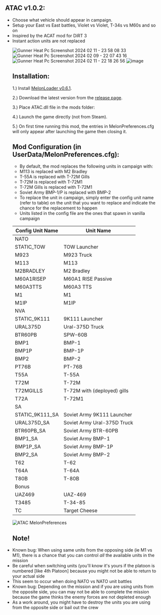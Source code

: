 ## ATAC v1.0.2:
<p>
	<ul>
	<li>Choose what vehicle should appear in campaign.</li>
	<li>Setup your East vs East battles, Violet vs Violet, T-34s vs M60s and so on</li>
	<li>Inspired by the ACAT mod for DiRT 3</i>
	<li>Instant action units are not replaced</li>
</p>

![Gunner Heat Pc Screenshot 2024 02 11 - 23 58 08 33](https://github.com/Cyances/Any-Tank-Any-Campaign/assets/154455050/8eb386a3-0a09-4f7f-a6e3-5ba45f1f829b)
![Gunner Heat Pc Screenshot 2024 02 09 - 22 07 43 16](https://github.com/Cyances/Any-Tank-Any-Campaign/assets/154455050/2d6fb03b-cb73-4bb5-9dc6-da36ef40f38d)
![Gunner Heat Pc Screenshot 2024 02 11 - 22 18 26 56](https://github.com/Cyances/Any-Tank-Any-Campaign/assets/154455050/31e252af-d3d3-4dd2-9c13-a68a18957ac6)
![image](https://github.com/Cyances/Any-Tank-Any-Campaign/assets/154455050/ef0f0674-3e27-4599-97ca-0be655e5327f)
		
## Installation:
1.) Install [MelonLoader v0.6.1](https://github.com/LavaGang/MelonLoader/).

2.) Download the latest version from the [release page](https://github.com/Cyances/Any-Tank-Any-Campaign/releases).

3.) Place ATAC.dll file in the mods folder:

4.) Launch the game directly (not from Steam).
   
5.) On first time running this mod, the entries in MelonPreferences.cfg will only appear after launching the game then closing it.

## Mod Configuration (in UserData/MelonPreferences.cfg):
<p>
	<ul> 
		<li>By default, the mod replaces the following units in campaign with:</li>
		<li>M113 is replaced with M2 Bradley</li>
		<li>T-55A is replaced with T-72M Gills</li>
		<li>T-72M is replaced with T-72M1</li>
		<li>T-72M Gills is replaced with T-72M1</li>
		<li>Soviet Army BMP-1/P is replaced with BMP-2</li>
		<li>To replace the unit in campaign, simply enter the config unit name (refer to table) on the unit that you want to replace and indicate the chance for the replacement to happen</li>
		<li>Units listed in the config file are the ones that spawn in vanilla campaign</li>
	</ul>
</p>

| Config Unit Name  | Unit Name |
| ------------- | ------------- |
| NATO |  | 
| STATIC_TOW | TOW Launcher | 
| M923 | M923 Truck | 
| M113 | M113 | 
| M2BRADLEY | M2 Bradley | 
| M60A1RISEP | M60A1 RISE Passive | 
| M60A3TTS | M60A3 TTS | 
| M1 | M1 | 
| M1IP | M1IP | 
| NVA |  | 
| STATIC_9K111 | 9K111 Launcher | 
| URAL375D | Ural-375D Truck | 
| BTR60PB | SPW-60B | 
| BMP1 | BMP-1 | 
| BMP1P | BMP-1P | 
| BMP2 | BMP-2 | 
| PT76B | PT-76B | 
| T55A | T-55A | 
| T72M | T-72M | 
| T72MGILLS | T-72M with (deployed) gills | 
| T72A | T-72M1 | 
| SA |  | 
| STATIC_9K111_SA | Soviet Army 9K111 Launcher | 
| URAL375D_SA | Soviet Army Ural-375D Truck | 
| BTR60PB_SA | Soviet Army BTR-60PB | 
| BMP1_SA | Soviet Army BMP-1 | 
| BMP1P_SA | Soviet Army BMP-1P | 
| BMP2_SA | Soviet Army BMP-2 | 
| T62 | T-62 | 
| T64A | T-64A | 
| T80B | T-80B | 
| Bonus |  | 
| UAZ469 | UAZ-469 | 
| T3485 | T-34-85 | 
| TC | Target Cheese | 

![ATAC MelonPreferences](https://github.com/Cyances/Any-Tank-Any-Campaign/assets/154455050/2fdcdc5a-52b7-4c83-a851-7e61b9250818)


## Note!
<p>
	<li>Known bug: When using same units from the opposing side (ie M1 vs M1), there is a chance that you can control <i>all</i> the available units in the mission</li>
	<li>Be careful when switching units (you'll know it's yours if the platoon is numbered [like 4th Platoon] because you might not be able to return to your actual side</li>
	<li>This seem to occur when doing NATO vs NATO unit battles</li>
	<li>Known bug: Depending on the mission and if you are using units from the opposite side, you can may not be able to complete the mission because the game thinks the enemy forces are not depleted enough</li>
	<li>As a work around, you might have to destroy the units you are using from the opposite side or bail out the crew</li>
</p>
